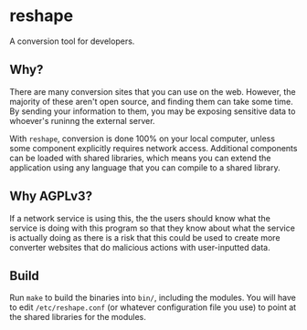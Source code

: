 # reshape
A conversion tool for developers. 
## Why?
There are many conversion sites that you can use on the web. However, the majority of these aren't open source, and finding them can take some time. By sending your information to them, you may be exposing sensitive data to whoever's runinng the external server.

With `reshape`, conversion is done 100% on your local computer, unless some component explicitly requires network access. Additional components can be loaded with shared libraries, which means you can extend the application using any language that you can compile to a shared library.
## Why AGPLv3?
If a network service is using this, the the users should know what the service is doing with this program so that they know about what the service is actually doing as there is a risk that this could be used to create more converter websites that do malicious actions with user-inputted data.

## Build
Run `make` to build the binaries into `bin/`, including the modules. You will have to edit `/etc/reshape.conf` (or whatever configuration file you use) to point at the shared libraries for the modules.
